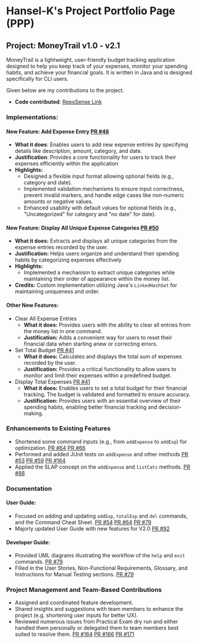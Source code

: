 # Hansel-K's Project Portfolio Page (PPP)

## Project: MoneyTrail v1.0 - v2.1

MoneyTrail is a lightweight, user-friendly budget tracking
application designed to help you keep track of your expenses,
monitor your spending habits, and achieve your financial goals.
It is written in Java and is designed specifically for CLI users.

Given below are my contributions to the project.

- **Code contributed**: [RepoSense Link](https://nus-cs2113-ay2425s2.github.io/tp-dashboard/?search=hansel-k&breakdown=true&sort=groupTitle%20dsc&sortWithin=title&since=2025-02-21&timeframe=commit&mergegroup=&groupSelect=groupByRepos&checkedFileTypes=test-code~other~functional-code~docs)

### Implementations:
#### New Feature: Add Expense Entry [PR #46](https://github.com/AY2425S2-CS2113-W12-4/tp/pull/46)
- **What it does**: Enables users to add new expense entries by specifying details like description, amount, category, and date.
- **Justification**: Provides a core functionality for users to track their expenses efficiently within the application
- **Highlights:**
  - Designed a flexible input format allowing optional fields (e.g., category and date).
  - Implemented validation mechanisms to ensure input correctness, prevent invalid markers, and handle edge cases like non-numeric amounts or negative values.
  - Enhanced usability with default values for optional fields (e.g., "Uncategorized" for category and "no date" for date).

#### New Feature: Display All Unique Expense Categories [PR #50](https://github.com/AY2425S2-CS2113-W12-4/tp/pull/50)
- **What it does:** Extracts and displays all unique categories from the expense entries recorded by the user.
- **Justification:** Helps users organize and understand their spending habits by categorizing expenses effectively
- **Highlights:**
  - Implemented a mechanism to extract unique categories while maintaining their order of appearance within the money list.
- **Credits:** Custom implementation utilizing Java's `LinkedHashSet` for maintaining uniqueness and order.

#### Other New Features: 
- Clear All Expense Entries
  - **What it does:** Provides users with the ability to clear all entries from the money list in one command.
  - **Justification:** Adds a convenient way for users to reset their financial data when starting anew or correcting errors.
- Set Total Budget [PR #41](https://github.com/AY2425S2-CS2113-W12-4/tp/pull/41)
  - **What it does:** Calculates and displays the total sum of expenses recorded by the user.
  - **Justification:** Provides a critical functionality to allow users to monitor and limit their expenses within a predefined budget.
- Display Total Expenses [PR #41](https://github.com/AY2425S2-CS2113-W12-4/tp/pull/41)
  - **What it does:** Enables users to set a total budget for their financial tracking. The budget is validated and formatted to ensure accuracy.
  - **Justification:** Provides users with an essential overview of their spending habits, enabling better financial tracking and decision-making.

### Enhancements to Existing Features
- Shortened some command inputs (e.g., from `addExpense` to `addExp`) for optimization. [PR #64](https://github.com/AY2425S2-CS2113-W12-4/tp/pull/64) [PR #66](https://github.com/AY2425S2-CS2113-W12-4/tp/pull/66)
- Performed and added JUnit tests on `addExpense` and other methods [PR #53](https://github.com/AY2425S2-CS2113-W12-4/tp/pull/53) [PR #59](https://github.com/AY2425S2-CS2113-W12-4/tp/pull/59) [PR #164](https://github.com/AY2425S2-CS2113-W12-4/tp/pull/164)
- Applied the SLAP concept on the `addExpense` and `listCats` methods. [PR #88](https://github.com/AY2425S2-CS2113-W12-4/tp/pull/88)

### Documentation
#### User Guide:
- Focused on adding and updating `addExp`, `totalExp` and `del` commands, and the Command Cheat Sheet. [PR #54](https://github.com/AY2425S2-CS2113-W12-4/tp/pull/54) [PR #64](https://github.com/AY2425S2-CS2113-W12-4/tp/pull/64) [PR #79](https://github.com/AY2425S2-CS2113-W12-4/tp/pull/79) 
- Majorly updated User Guide with new features for V2.0 [PR #92](https://github.com/AY2425S2-CS2113-W12-4/tp/pull/92)

#### Developer Guide:
- Provided UML diagrams illustrating the workflow of the `help` and `exit` commands. [PR #79](https://github.com/AY2425S2-CS2113-W12-4/tp/pull/79)
- Filled in the User Stories, Non-Functional Requirements, Glossary, and Instructions for Manual Testing sections. [PR #79](https://github.com/AY2425S2-CS2113-W12-4/tp/pull/79)

### Project Management and Team-Based Contributions
- Assigned and coordinated feature development.
- Shared insights and suggestions with team members to enhance the project (e.g. shortening user inputs for better UX).
- Reviewed numerous issues from Practical Exam dry run and either handled them personally or delegated them to team members best suited to resolve them. [PR #164](https://github.com/AY2425S2-CS2113-W12-4/tp/pull/164) [PR #166](https://github.com/AY2425S2-CS2113-W12-4/tp/pull/166) [PR #171](https://github.com/AY2425S2-CS2113-W12-4/tp/pull/171)



